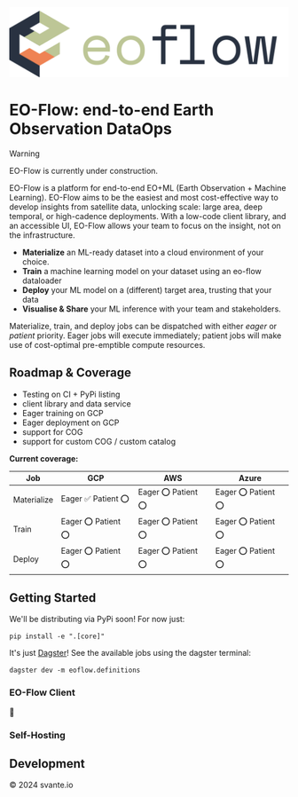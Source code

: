 <picture>
  <source media="(prefers-color-scheme: dark)" width="800px" srcset="https://github.com/svante-io/eo-flow/raw/main/logo-dark.png">
  <img alt="eoflow logo" width="800px" src="https://github.com/svante-io/eo-flow/raw/main/logo-light.png">
</picture>

# EO-Flow: end-to-end Earth Observation DataOps

> [!WARNING]
> EO-Flow is currently under construction.


EO-Flow is a platform for end-to-end EO+ML (Earth Observation + Machine Learning).
EO-Flow aims to be the easiest and most cost-effective way to develop insights from satellite data, unlocking scale: large area, deep temporal, or high-cadence deployments.
With a low-code client library, and an accessible UI, EO-Flow allows your team to focus on the insight, not on the infrastructure.

- **Materialize** an ML-ready dataset into a cloud environment of your choice.
- **Train** a machine learning model on your dataset using an eo-flow dataloader
- **Deploy** your ML model on a (different) target area, trusting that your data
- **Visualise & Share** your ML inference with your team and stakeholders.

Materialize, train, and deploy jobs can be dispatched with either *eager* or *patient* priority. Eager jobs will execute immediately; patient jobs will make use of cost-optimal pre-emptible compute resources.

## Roadmap & Coverage

- Testing on CI + PyPi listing
- client library and data service
- Eager training on GCP
- Eager deployment on GCP
- support for COG
- support for custom COG / custom catalog

**Current coverage:**

|    Job   |      GCP     |      AWS       |        Azure     |
| -------- | ------------ | -------------- | ---------------- |
| Materialize | Eager :white_check_mark: Patient :o:    | Eager :o: Patient :o: |  Eager :o: Patient :o: |
| Train    | Eager :o: Patient :o: |  Eager :o: Patient :o: |  Eager :o: Patient :o: |
| Deploy    | Eager :o: Patient :o: |  Eager :o: Patient :o: |  Eager :o: Patient :o: |


## Getting Started

We'll be distributing via PyPi soon! For now just:

    pip install -e ".[core]"

It's just [Dagster](https://dagster.io/)! See the available jobs using the dagster terminal:

    dagster dev -m eoflow.definitions

### EO-Flow Client

:construction:


### Self-Hosting

## Development

&copy; 2024 svante.io
